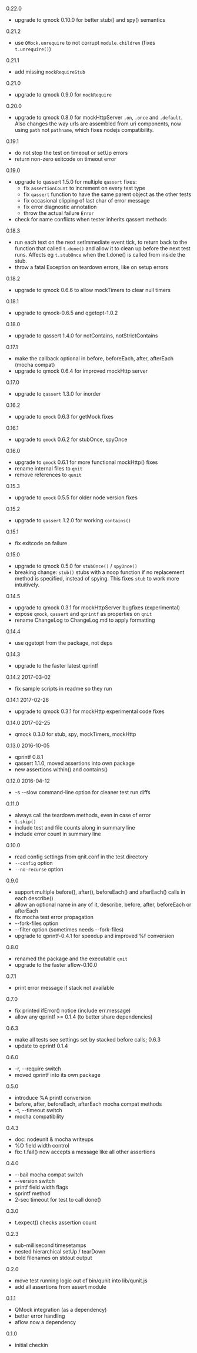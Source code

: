 0.22.0
- upgrade to qmock 0.10.0 for better stub() and spy() semantics

0.21.2
- use `QMock.unrequire` to not corrupt `module.children` (fixes `t.unrequire()`)

0.21.1
- add missing `mockRequireStub`

0.21.0
- upgrade to qmock 0.9.0 for `mockRequire`

0.20.0
- upgrade to qmock 0.8.0 for mockHttpServer `.on`, `.once` and `.default`.
  Also changes the way urls are assembled from uri components, now using `path`
  not `pathname`, which fixes nodejs compatibility.

0.19.1
- do not stop the test on timeout or setUp errors
- return non-zero exitcode on timeout error

0.19.0
- upgrade to qassert 1.5.0 for multiple `qassert` fixes:
  - fix `assertionCount` to increment on every test type
  - fix `qassert` function to have the same parent object as the other tests
  - fix occasional clipping of last char of error message
  - fix error diagnostic annotation
  - throw the actual failure `Error`
- check for name conflicts when tester inherits qassert methods

0.18.3
- run each text on the next setImmediate event tick, to return back to the function
  that called `t.done()` and allow it to clean up before the next test runs.
  Affects eg `t.stubOnce` when the t.done() is called from inside the stub.
- throw a fatal Exception on teardown errors, like on setup errors

0.18.2
- upgrade to qmock 0.6.6 to allow mockTimers to clear null timers

0.18.1
- upgrade to qmock-0.6.5 and qgetopt-1.0.2

0.18.0
- upgrade to qassert 1.4.0 for notContains, notStrictContains

0.17.1
- make the callback optional in before, beforeEach, after, afterEach (mocha compat)
- upgrade to qmock 0.6.4 for improved mockHttp server

0.17.0
- upgrade to `qassert` 1.3.0 for inorder

0.16.2
- upgrade to `qmock` 0.6.3 for getMock fixes

0.16.1
- upgrade to `qmock` 0.6.2 for stubOnce, spyOnce

0.16.0
- upgrade to `qmock` 0.6.1 for more functional mockHttp() fixes
- rename internal files to `qnit`
- remove references to `qunit`

0.15.3
- upgrade to `qmock` 0.5.5 for older node version fixes

0.15.2
- upgrade to `qassert` 1.2.0 for working `contains()`

0.15.1
- fix exitcode on failure

0.15.0
- upgrade to qmock 0.5.0 for `stubOnce()` / `spyOnce()`
- breaking change: `stub()` stubs with a noop function if no replacement method
  is specified, instead of spying.  This fixes `stub` to work more intuitively.

0.14.5
- upgrade to qmock 0.3.1 for mockHttpServer bugfixes (experimental)
- expose `qmock`, `qassert` and `qprintf` as properties on `qnit`
- rename ChangeLog to ChangeLog.md to apply formatting

0.14.4
- use qgetopt from the package, not deps

0.14.3
- upgrade to the faster latest qprintf

0.14.2 2017-03-02
- fix sample scripts in readme so they run

0.14.1 2017-02-26
- upgrade to qmock 0.3.1 for mockHttp experimental code fixes

0.14.0 2017-02-25
- qmock 0.3.0 for stub, spy, mockTimers, mockHttp

0.13.0 2016-10-05

- qprintf 0.8.1
- qassert 1.1.0, moved assertions into own package
- new assertions within() and contains()

0.12.0  2016-04-12

- -s --slow command-line option for cleaner test run diffs

0.11.0

- always call the teardown methods, even in case of error
- `t.skip()`
- include test and file counts along in summary line
- include error count in summary line

0.10.0

- read config settings from qnit.conf in the test directory
- `--config` option
- `--no-recurse` option

0.9.0

- support multiple before(), after(), beforeEach() and afterEach() calls in each describe()
- allow an optional name in any of it, describe, before, after, beforeEach or afterEach
- fix mocha test error propagation
- --fork-files option
- --filter option (sometimes needs --fork-files)
- upgrade to qprintf-0.4.1 for speedup and improved %f conversion

0.8.0

- renamed the package and the executable `qnit`
- upgrade to the faster aflow-0.10.0

0.7.1

- print error message if stack not available

0.7.0

- fix printed ifError() notice (include err.message)
- allow any qprintf >= 0.1.4 (to better share dependencies)

0.6.3

- make all tests see settings set by stacked before calls; 0.6.3
- update to qprintf 0.1.4

0.6.0

- -r, --require switch
- moved qprintf into its own package

0.5.0

- introduce %A printf conversion
- before, after, beforeEach, afterEach mocha compat methods
- -t, --timeout switch
- mocha compatibility

0.4.3

- doc: nodeunit & mocha writeups
- %O field width control
- fix: t.fail() now accepts a message like all other assertions

0.4.0

- --bail mocha compat switch
- --version switch
- printf field width flags
- sprintf method
- 2-sec timeout for test to call done()

0.3.0

- t.expect() checks assertion count

0.2.3

- sub-millisecond timesetamps
- nested hierarchical setUp / tearDown
- bold filenames on stdout output

0.2.0

- move test running logic out of bin/qunit into lib/qunit.js
- add all assertions from assert module

0.1.1

- QMock integration (as a dependency)
- better error handling
- aflow now a dependency

0.1.0

- initial checkin
